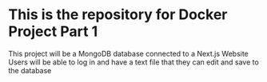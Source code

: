 # This is the repository for Docker Project Part 1

This project will be a MongoDB database connected to a Next.js Website
Users will be able to log in and have a text file that they can edit and save to the database
